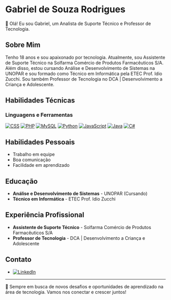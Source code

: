 # Gabriel de Souza Rodrigues

👋 Olá! Eu sou Gabriel, um Analista de Suporte Técnico e Professor de Tecnologia.

## Sobre Mim
Tenho 18 anos e sou apaixonado por tecnologia. Atualmente, sou Assistente de Suporte Técnico na Solfarma Comércio de Produtos Farmacêuticos S/A. Além disso, estou cursando Análise e Desenvolvimento de Sistemas na UNOPAR e sou formado como Técnico em Informática pela ETEC Prof. Idio Zucchi. Sou também Professor de Tecnologia no DCA | Desenvolvimento a Criança e Adolescente.

## Habilidades Técnicas

### Linguagens e Ferramentas

[![CSS](https://img.shields.io/badge/CSS-3.9%20%E2%AD%90%20%E2%80%94%201572B6?style=for-the-badge&logo=css3&logoColor=white&color=1572B6)](https://www.linkedin.com/in/gabriel-rodrigues-65ba522aa/)
[![PHP](https://img.shields.io/badge/PHP-3.4%20%E2%AD%90%20%E2%80%94%20777BB4?style=for-the-badge&logo=php&logoColor=white&color=777BB4)](https://www.linkedin.com/in/gabriel-rodrigues-65ba522aa/)
[![MySQL](https://img.shields.io/badge/MySQL-3.1%20%E2%AD%90%20%E2%80%94%204479A1?style=for-the-badge&logo=mysql&logoColor=white&color=4479A1)](https://www.linkedin.com/in/gabriel-rodrigues-65ba522aa/)
[![Python](https://img.shields.io/badge/Python-3.0%20%E2%AD%90%20%E2%80%94%203776AB?style=for-the-badge&logo=python&logoColor=white&color=3776AB)](https://www.linkedin.com/in/gabriel-rodrigues-65ba522aa/)
[![JavaScript](https://img.shields.io/badge/JavaScript-2.8%20%E2%AD%90%20%E2%80%94%20F7DF1E?style=for-the-badge&logo=javascript&logoColor=black&color=F7DF1E)](https://www.linkedin.com/in/gabriel-rodrigues-65ba522aa/)
[![Java](https://img.shields.io/badge/Java-1.9%20%E2%AD%90%20%E2%80%94%20007396?style=for-the-badge&logo=java&logoColor=white&color=007396)](https://www.linkedin.com/in/gabriel-rodrigues-65ba522aa/)
[![C#](https://img.shields.io/badge/C%23-1.5%20%E2%AD%90%20%E2%80%94%20239120?style=for-the-badge&logo=c-sharp&logoColor=white&color=239120)](https://www.linkedin.com/in/gabriel-rodrigues-65ba522aa/)



## Habilidades Pessoais

- Trabalho em equipe
- Boa comunicação
- Facilidade em aprendizado

## Educação

- **Análise e Desenvolvimento de Sistemas** - UNOPAR (Cursando)
- **Técnico em Informática** - ETEC Prof. Idio Zucchi

## Experiência Profissional

- **Assistente de Suporte Técnico** - Solfarma Comércio de Produtos Farmacêuticos S/A
- **Professor de Tecnologia** - DCA | Desenvolvimento a Criança e Adolescente

## Contato

- [![LinkedIn](https://img.shields.io/badge/LinkedIn-Profile-blue?style=for-the-badge&logo=linkedin)](https://www.linkedin.com/in/gabriel-rodrigues-65ba522aa/)

---

🔭 Sempre em busca de novos desafios e oportunidades de aprendizado na área de tecnologia. Vamos nos conectar e crescer juntos!



<!--
**GDSRodrigues/GDSRodrigues** is a ✨ _special_ ✨ repository because its `README.md` (this file) appears on your GitHub profile.

Here are some ideas to get you started:

- 🔭 I’m currently working on ...
- 🌱 I’m currently learning ...
- 👯 I’m looking to collaborate on ...
- 🤔 I’m looking for help with ...
- 💬 Ask me about ...
- 📫 How to reach me: ...
- 😄 Pronouns: ...
- ⚡ Fun fact: ...
-->
